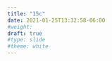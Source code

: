```yaml
---
title: "15c"
date: 2021-01-25T13:32:58-06:00
#weight: 
draft: true
#type: slide
#theme: white
---
```

